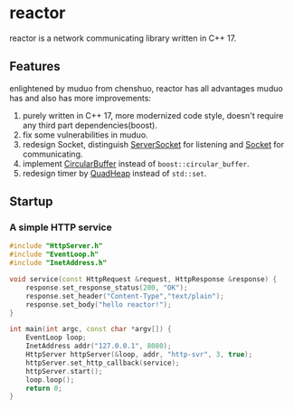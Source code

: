 # reactor
reactor is a network communicating library written in C++ 17.

## Features
enlightened by muduo from chenshuo, reactor has all advantages muduo has and also has
more improvements:
1. purely written in C++ 17, more modernized code style, doesn't require any third part dependencies(boost).
2. fix some vulnerabilities in muduo.
3. redesign Socket, distinguish [ServerSocket](https://github.com/Sun-CX/reactor/blob/master/netc/ServerSocket.h) for listening and [Socket](https://github.com/Sun-CX/reactor/blob/master/netc/Socket.h) for communicating.
4. implement [CircularBuffer](https://github.com/Sun-CX/reactor/blob/master/core/CircularBuffer.h) instead of `boost::circular_buffer`.
5. redesign timer by [QuadHeap](https://github.com/Sun-CX/reactor/blob/master/netc/MinHeap.h) instead of `std::set`.

## Startup

### A simple HTTP service

```cpp
#include "HttpServer.h"
#include "EventLoop.h"
#include "InetAddress.h"

void service(const HttpRequest &request, HttpResponse &response) {
    response.set_response_status(200, "OK");
    response.set_header("Content-Type","text/plain");
    response.set_body("hello reactor!");
}

int main(int argc, const char *argv[]) {
    EventLoop loop;
    InetAddress addr("127.0.0.1", 8080);
    HttpServer httpServer(&loop, addr, "http-svr", 3, true);
    httpServer.set_http_callback(service);
    httpServer.start();
    loop.loop();
    return 0;
}
```